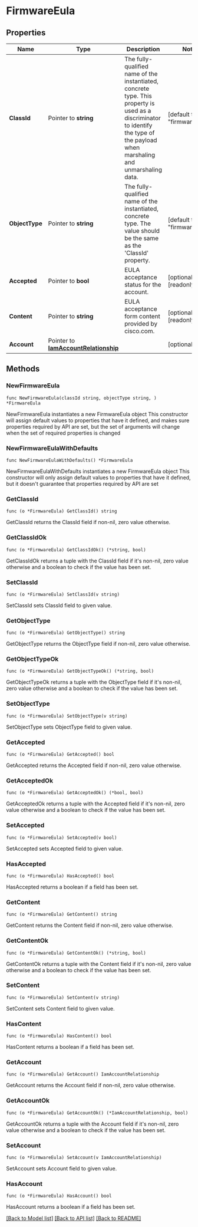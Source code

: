 # FirmwareEula

## Properties

Name | Type | Description | Notes
------------ | ------------- | ------------- | -------------
**ClassId** | Pointer to **string** | The fully-qualified name of the instantiated, concrete type. This property is used as a discriminator to identify the type of the payload when marshaling and unmarshaling data. | [default to "firmware.Eula"]
**ObjectType** | Pointer to **string** | The fully-qualified name of the instantiated, concrete type. The value should be the same as the &#39;ClassId&#39; property. | [default to "firmware.Eula"]
**Accepted** | Pointer to **bool** | EULA acceptance status for the account. | [optional] [readonly] 
**Content** | Pointer to **string** | EULA acceptance form content provided by cisco.com. | [optional] [readonly] 
**Account** | Pointer to [**IamAccountRelationship**](IamAccountRelationship.md) |  | [optional] 

## Methods

### NewFirmwareEula

`func NewFirmwareEula(classId string, objectType string, ) *FirmwareEula`

NewFirmwareEula instantiates a new FirmwareEula object
This constructor will assign default values to properties that have it defined,
and makes sure properties required by API are set, but the set of arguments
will change when the set of required properties is changed

### NewFirmwareEulaWithDefaults

`func NewFirmwareEulaWithDefaults() *FirmwareEula`

NewFirmwareEulaWithDefaults instantiates a new FirmwareEula object
This constructor will only assign default values to properties that have it defined,
but it doesn't guarantee that properties required by API are set

### GetClassId

`func (o *FirmwareEula) GetClassId() string`

GetClassId returns the ClassId field if non-nil, zero value otherwise.

### GetClassIdOk

`func (o *FirmwareEula) GetClassIdOk() (*string, bool)`

GetClassIdOk returns a tuple with the ClassId field if it's non-nil, zero value otherwise
and a boolean to check if the value has been set.

### SetClassId

`func (o *FirmwareEula) SetClassId(v string)`

SetClassId sets ClassId field to given value.


### GetObjectType

`func (o *FirmwareEula) GetObjectType() string`

GetObjectType returns the ObjectType field if non-nil, zero value otherwise.

### GetObjectTypeOk

`func (o *FirmwareEula) GetObjectTypeOk() (*string, bool)`

GetObjectTypeOk returns a tuple with the ObjectType field if it's non-nil, zero value otherwise
and a boolean to check if the value has been set.

### SetObjectType

`func (o *FirmwareEula) SetObjectType(v string)`

SetObjectType sets ObjectType field to given value.


### GetAccepted

`func (o *FirmwareEula) GetAccepted() bool`

GetAccepted returns the Accepted field if non-nil, zero value otherwise.

### GetAcceptedOk

`func (o *FirmwareEula) GetAcceptedOk() (*bool, bool)`

GetAcceptedOk returns a tuple with the Accepted field if it's non-nil, zero value otherwise
and a boolean to check if the value has been set.

### SetAccepted

`func (o *FirmwareEula) SetAccepted(v bool)`

SetAccepted sets Accepted field to given value.

### HasAccepted

`func (o *FirmwareEula) HasAccepted() bool`

HasAccepted returns a boolean if a field has been set.

### GetContent

`func (o *FirmwareEula) GetContent() string`

GetContent returns the Content field if non-nil, zero value otherwise.

### GetContentOk

`func (o *FirmwareEula) GetContentOk() (*string, bool)`

GetContentOk returns a tuple with the Content field if it's non-nil, zero value otherwise
and a boolean to check if the value has been set.

### SetContent

`func (o *FirmwareEula) SetContent(v string)`

SetContent sets Content field to given value.

### HasContent

`func (o *FirmwareEula) HasContent() bool`

HasContent returns a boolean if a field has been set.

### GetAccount

`func (o *FirmwareEula) GetAccount() IamAccountRelationship`

GetAccount returns the Account field if non-nil, zero value otherwise.

### GetAccountOk

`func (o *FirmwareEula) GetAccountOk() (*IamAccountRelationship, bool)`

GetAccountOk returns a tuple with the Account field if it's non-nil, zero value otherwise
and a boolean to check if the value has been set.

### SetAccount

`func (o *FirmwareEula) SetAccount(v IamAccountRelationship)`

SetAccount sets Account field to given value.

### HasAccount

`func (o *FirmwareEula) HasAccount() bool`

HasAccount returns a boolean if a field has been set.


[[Back to Model list]](../README.md#documentation-for-models) [[Back to API list]](../README.md#documentation-for-api-endpoints) [[Back to README]](../README.md)


